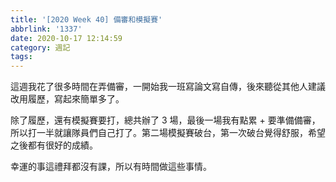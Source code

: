 ```yaml
---
title: '[2020 Week 40] 備審和模擬賽'
abbrlink: '1337'
date: 2020-10-17 12:14:59
category: 週記
tags:
---
```

這週我花了很多時間在弄備審，一開始我一班寫論文寫自傳，後來聽從其他人建議改用履歷，寫起來簡單多了。
<!-- more -->
除了履歷，還有模擬賽要打，總共辦了 3 場，最後一場我有點累 + 要準備備審，所以打一半就讓隊員們自己打了。第二場模擬賽破台，第一次破台覺得舒服，希望之後都有很好的成績。

幸運的事這禮拜都沒有課，所以有時間做這些事情。